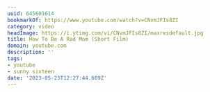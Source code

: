 ```yaml
---
uuid: 645601614
bookmarkOf: https://www.youtube.com/watch?v=CNvmJFIs8ZI
category: video
headImage: https://i.ytimg.com/vi/CNvmJFIs8ZI/maxresdefault.jpg
title: How To Be A Rad Mom (Short Film)
domain: youtube.com
description: ''
tags:
- youtube
- sunny sixteen
date: '2023-05-23T12:27:44.609Z'
---
```



